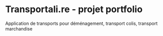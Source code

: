 # Transportali.re - projet portfolio
Application de transports pour déménagement, transport colis, transport marchandise 
